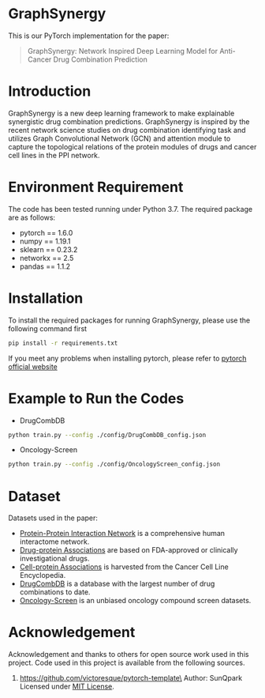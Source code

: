 # GraphSynergy
This is our PyTorch implementation for the paper:
> GraphSynergy: Network Inspired Deep Learning Model for Anti-Cancer Drug Combination Prediction

# Introduction
GraphSynergy is a new deep learning framework to make explainable synergistic drug combination predictions. GraphSynergy is inspired by the recent network science studies on drug combination identifying task and utilizes Graph Convolutional Network (GCN) and attention module to capture the topological relations of the protein modules of drugs and cancer cell lines in the PPI network.

# Environment Requirement
The code has been tested running under Python 3.7. The required package are as follows:
* pytorch == 1.6.0
* numpy == 1.19.1
* sklearn == 0.23.2
* networkx == 2.5
* pandas == 1.1.2

# Installation
To install the required packages for running GraphSynergy, please use the following command first
```bash
pip install -r requirements.txt
```
If you meet any problems when installing pytorch, please refer to [pytorch official website](https://pytorch.org/)

# Example to Run the Codes
* DrugCombDB
```bash
python train.py --config ./config/DrugCombDB_config.json
```
* Oncology-Screen
```bash
python train.py --config ./config/OncologyScreen_config.json
```

# Dataset
Datasets used in the paper:
* [Protein-Protein Interaction Network](https://www.nature.com/articles/s41467-019-09186-x#Sec23) is a comprehensive human interactome network.
* [Drug-protein Associations](https://www.nature.com/articles/s41467-019-09186-x#Sec23) are based on FDA-approved or clinically investigational drugs.
* [Cell-protein Associations](https://maayanlab.cloud/Harmonizome/dataset/CCLE+Cell+Line+Gene+Expression+Profiles) is harvested from the Cancer Cell Line Encyclopedia.
* [DrugCombDB](http://drugcombdb.denglab.org/main) is a database with the largest number of drug combinations to date.
* [Oncology-Screen](http://www.bioinf.jku.at/software/DeepSynergy/) is an unbiased oncology compound screen datasets.

# Acknowledgement
Acknowledgement and thanks to others for open source work used in this project. Code used in this project is available from the following sources.
1. https://github.com/victoresque/pytorch-template\
   Author: SunQpark   
   Licensed under [MIT License](https://opensource.org/licenses/MIT).

  
